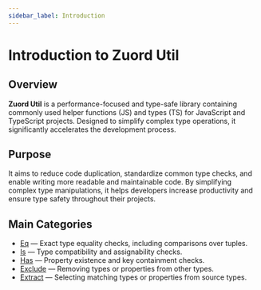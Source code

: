 ```yaml
---
sidebar_label: Introduction
---
```


# Introduction to Zuord Util

## Overview

**Zuord Util** is a performance-focused and type-safe library containing commonly used helper functions (JS) and types (TS) for JavaScript and TypeScript projects. Designed to simplify complex type operations, it significantly accelerates the development process.

## Purpose

It aims to reduce code duplication, standardize common type checks, and enable writing more readable and maintainable code. By simplifying complex type manipulations, it helps developers increase productivity and ensure type safety throughout their projects.

## Main Categories

- [Eq](../util/types/eq) — Exact type equality checks, including comparisons over tuples.  
- [Is](../util/types/is) — Type compatibility and assignability checks.  
- [Has](../util/types/has) — Property existence and key containment checks.  
- [Exclude](../util/types/exclude) — Removing types or properties from other types.  
- [Extract](../util/types/extract) — Selecting matching types or properties from source types.
